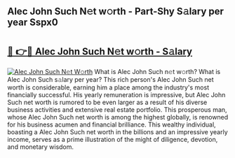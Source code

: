 ## Alec John Such N𝚎t w𝚘rth - Part-Shy S𝚊lary per year Sspx0

# <h2><a href="http://gc2tqp.nevu.top/?p=Alec+John+Such">🔗 👉🔴 Alec John Such N𝚎t w𝚘rth - S𝚊lary</a></h2>

[![Alec John Such N𝚎t W𝚘rth](https://i.imgur.com/Oavwk0R.jpeg)](http://gc2tqp.nevu.top/?p=Alec+John+Such)
What is Alec John Such n𝚎t w𝚘rth? What is Alec John Such s𝚊lary per year?
This rich person's Alec John Such net worth is considerable, earning him a place among the industry's most financially successful. His yearly remuneration is impressive, but Alec John Such net worth is rumored to be even larger as a result of his diverse business activities and extensive real estate portfolio. This prosperous man, whose Alec John Such net worth is among the highest globally, is renowned for his business acumen and financial brilliance. This wealthy individual, boasting a Alec John Such net worth in the billions and an impressive yearly income, serves as a prime illustration of the might of diligence, devotion, and monetary wisdom.
